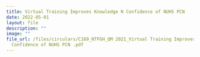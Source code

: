 ```yaml
---
title: Virtual Training Improves Knowledge N Confidence of NUHS PCN
date: 2022-05-01
layout: file
description: ""
image: ""
file_url: /files/circulars/C169_NTFGH_QM 2021_Virtual Training Improves Knowledge N
  Confidence of NUHS PCN .pdf
---
```

